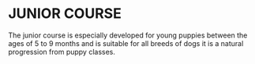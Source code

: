# JUNIOR COURSE

The junior course is especially developed for young puppies between the ages of 5 to 9 months and is suitable for all breeds of dogs it is a natural progression from puppy classes.
